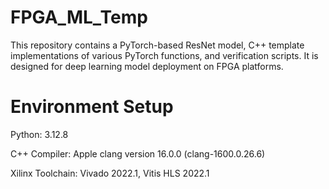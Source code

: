 # FPGA_ML_Temp

This repository contains a PyTorch-based ResNet model, C++ template implementations of various PyTorch functions, and verification scripts. 
It is designed for deep learning model deployment on FPGA platforms.

# Environment Setup

Python: 3.12.8

C++ Compiler: Apple clang version 16.0.0 (clang-1600.0.26.6)

Xilinx Toolchain: Vivado 2022.1, Vitis HLS 2022.1
